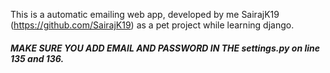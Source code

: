 This is a automatic emailing web app, developed by me SairajK19 (https://github.com/SairajK19) as a pet project while learning django.

##### MAKE SURE YOU ADD EMAIL AND PASSWORD IN THE settings.py on line 135 and 136.